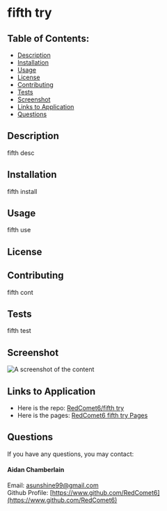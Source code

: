 # fifth try

## Table of Contents:
* [Description](./README.md#description)
* [Installation](./README.md#installation)
* [Usage](./README.md#usage)
* [License](./README.md#license)
* [Contributing](./README.md#contributing)
* [Tests](./README.md#tests)
* [Screenshot](./README.md#screenshot)
* [Links to Application](./README.md#links-to-application)
* [Questions](./README.md#questions)
    
## Description
fifth desc

## Installation
fifth install

## Usage
fifth use

## License
    
## Contributing
fifth cont

## Tests
fifth test

## Screenshot
    
![A screenshot of the content](SCREENSHOTLOC)
    
## Links to Application
    
-   Here is the repo: [RedComet6/fifth try](https://www.)
-   Here is the pages: [RedComet6 fifth try Pages](https://www.)
    
## Questions
If you have any questions, you may contact:

#### Aidan Chamberlain
Email: asunshine99@gmail.com  
Github Profile: [https://www.github.com/RedComet6](https://www.github.com/RedComet6)